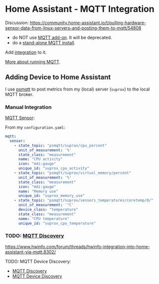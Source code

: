 # Home Assistant - MQTT Integration

Discussion: https://community.home-assistant.io/t/pulling-hardware-sensor-data-from-linux-servers-and-posting-them-to-mqtt/54808

* do NOT use
[MQTT add-on](https://github.com/home-assistant/addons/blob/master/mosquitto/DOCS.md).
It will be deprecated.
* do a [stand-alone MQTT install](/proxmox/mqtt.md).

Add [integration](https://www.home-assistant.io/integrations/mqtt/) to it.

[More about running MQTT](../mqtt.html).

## Adding Device to Home Assistant

I use [psmqtt](https://github.com/asokolsky/psmqtt) to post metrics from my
(local) server (`suprox`) to the local MQTT broker.

### Manual Integration

[MQTT Sensor](https://www.home-assistant.io/integrations/sensor.mqtt/):

From my `configuration.yaml`:

```yaml
mqtt:
  sensor:
    - state_topic: "psmqtt/suprox/cpu_percent"
      unit_of_measurement: '%'
      state_class: "measurement"
      name: "CPU activity"
      icon: "mdi:gauge"
      unique_id: "suprox_cpu_activity"
    - state_topic: "psmqtt/suprox/virtual_memory/percent"
      unit_of_measurement: '%'
      state_class: "measurement"
      icon: "mdi:gauge"
      name: "Memory use"
      unique_id: "suprox_memory_use"
    - state_topic: "psmqtt/suprox/sensors_temperatures/coretemp/0/"
      unit_of_measurement: '°C'
      device_class: "temperature"
      state_class: "measurement"
      name: "CPU temperature"
      unique_id: "suprox_cpu_temperature"
```


### TODO: [MQTT Discovery](https://www.home-assistant.io/integrations/mqtt/#mqtt-discovery)

https://www.hwinfo.com/forum/threads/hwinfo-integration-into-home-assistant-via-mqtt.8302/

TODO: MQTT Device Discovery:

* [MQTT Discovery](https://www.home-assistant.io/docs/mqtt/discovery/)
* [MQTT Device Discovery](https://www.home-assistant.io/integrations/mqtt/#mqtt-discovery)
